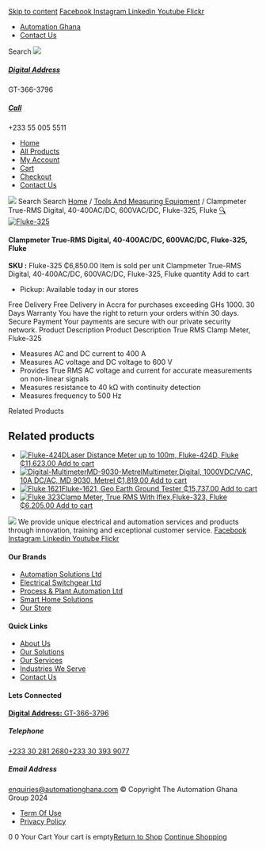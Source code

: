 [Skip to content](https://store.automationghana.com/product/true-rms-clamp-meter-fluke-325-fluke/#content)
[ Facebook ](https://www.facebook.com/automationgh/) [ Instagram ](https://www.instagram.com/automationgh/) [ Linkedin ](https://www.linkedin.com/company/the-automation-ghana-limited/) [ Youtube ](https://www.youtube.com/channel/UCurrRDUSm5oIW39VXjn1u0w) [ Flickr ](https://www.flickr.com/photos/181794037@N07/)
  * [ Automation Ghana ](https://automationghana.com)
  * [ Contact Us ](https://store.automationghana.com/contact/)


Search
[ ![](https://store.automationghana.com/wp-content/uploads/2024/04/Website-TAGG-Logo-BLUE.png) ](https://store.automationghana.com/)
[ ](https://maps.app.goo.gl/m4xeaagWCNbLk4jM6)
#####  [ Digital Address ](https://maps.app.goo.gl/m4xeaagWCNbLk4jM6)
GT-366-3796 
[ ](tel:+233550055511)
#####  [ Call ](tel:+233550055511)
+233 55 005 5511 
  * [Home](https://store.automationghana.com/)
  * [All Products](https://store.automationghana.com/shop/)
  * [My Account](https://store.automationghana.com/my-account/)
  * [Cart](https://store.automationghana.com/cart/)
  * [Checkout](https://store.automationghana.com/checkout/)
  * [Contact Us](https://store.automationghana.com/contact/)


[![](https://store.automationghana.com/wp-content/uploads/2024/04/AutomationGhana_logo_white.png)](https://store.automationghana.com)
Search
Search
[Home](https://store.automationghana.com) / [Tools And Measuring Equipment](https://store.automationghana.com/product-category/tools-and-measuring-equipment/) / Clampmeter True-RMS Digital, 40-400AC/DC, 600VAC/DC, Fluke-325, Fluke
[🔍](https://store.automationghana.com/product/true-rms-clamp-meter-fluke-325-fluke/)
[![Fluke-325](https://store.automationghana.com/wp-content/uploads/2020/04/True-RMS-Clamp-Meter-Fluke-325-Fluke.png)](https://store.automationghana.com/wp-content/uploads/2020/04/True-RMS-Clamp-Meter-Fluke-325-Fluke.png)
####  Clampmeter True-RMS Digital, 40-400AC/DC, 600VAC/DC, Fluke-325, Fluke 
**SKU :** Fluke-325 
₵6,850.00
Item is sold per unit
Clampmeter True-RMS Digital, 40-400AC/DC, 600VAC/DC, Fluke-325, Fluke quantity
Add to cart
  * Pickup: Available today in our stores


Free Delivery 
Free Delivery in Accra for purchases exceeding GHs 1000. 
30 Days Warranty 
You have the right to return your orders within 30 days. 
Secure Payment 
Your payments are secure with our private security network. 
Product Description
Product Description
True RMS Clamp Meter, Fluke-325 
  * Measures AC and DC current to 400 A
  * Measures AC voltage and DC voltage to 600 V
  * Provides True RMS AC voltage and current for accurate measurements on non-linear signals
  * Measures resistance to 40 kΩ with continuity detection
  * Measures frequency to 500 Hz


Related Products 
## Related products
  * [![Fluke-424D](https://store.automationghana.com/wp-content/uploads/2020/04/Fluke-424D-300x300.jpg)Laser Distance Meter up to 100m, Fluke-424D, Fluke ₵11,623.00 ](https://store.automationghana.com/product/laser-distance-meter-fluke-424d-fluke/)
[Add to cart](https://store.automationghana.com/product/true-rms-clamp-meter-fluke-325-fluke/?add-to-cart=2009)
  * [![Digital-MultimeterMD-9030-Metrel](https://store.automationghana.com/wp-content/uploads/2020/04/Digital-MultimeterMD-9030-Metrel-300x300.png)Multimeter,Digital, 1000VDC/VAC, 10A DC/AC, MD 9030, Metrel ₵1,819.00 ](https://store.automationghana.com/product/digital-multimetermd-9030-metrel/)
[Add to cart](https://store.automationghana.com/product/true-rms-clamp-meter-fluke-325-fluke/?add-to-cart=2002)
  * [![Fluke 1621](https://store.automationghana.com/wp-content/uploads/2020/04/FLUKE-1621-EARTHGROUND-300x300.png)Fluke-1621, Geo Earth Ground Tester ₵15,737.00 ](https://store.automationghana.com/product/geo-earth-ground-tester-fluke-1621-fluke/)
[Add to cart](https://store.automationghana.com/product/true-rms-clamp-meter-fluke-325-fluke/?add-to-cart=2005)
  * [![Fluke 323](https://store.automationghana.com/wp-content/uploads/2020/04/Clamp-Meter-FLUKE-323-Fluke-300x300.png)Clamp Meter, True RMS With Iflex,Fluke-323, Fluke ₵6,205.00 ](https://store.automationghana.com/product/clamp-meter-fluke-323-fluke/)
[Add to cart](https://store.automationghana.com/product/true-rms-clamp-meter-fluke-325-fluke/?add-to-cart=1994)


![](https://store.automationghana.com/wp-content/uploads/2024/04/AutomationGhana_logo_white.png)
We provide unique electrical and automation services and products through innovation, training and exceptional customer service.
[ Facebook ](https://www.facebook.com/automationgh/) [ Instagram ](https://www.instagram.com/automationgh/) [ Linkedin ](https://www.linkedin.com/company/the-automation-ghana-limited/) [ Youtube ](https://www.youtube.com/channel/UCurrRDUSm5oIW39VXjn1u0w) [ Flickr ](https://www.flickr.com/photos/181794037@N07/)
#### Our Brands
  * [ Automation Solutions Ltd ](https://store.automationghana.com/product/true-rms-clamp-meter-fluke-325-fluke/)
  * [ Electrical Switchgear Ltd ](https://store.automationghana.com/product/true-rms-clamp-meter-fluke-325-fluke/)
  * [ Process & Plant Automation Ltd ](https://store.automationghana.com/product/true-rms-clamp-meter-fluke-325-fluke/)
  * [ Smart Home Solutions ](https://store.automationghana.com/product/true-rms-clamp-meter-fluke-325-fluke/)
  * [ Our Store ](https://store.automationghana.com/product/true-rms-clamp-meter-fluke-325-fluke/)


#### Quick Links
  * [ About Us ](https://store.automationghana.com/product/true-rms-clamp-meter-fluke-325-fluke/)
  * [ Our Solutions ](https://store.automationghana.com/product/true-rms-clamp-meter-fluke-325-fluke/)
  * [ Our Services ](https://store.automationghana.com/product/true-rms-clamp-meter-fluke-325-fluke/)
  * [ Industries We Serve ](https://store.automationghana.com/product/true-rms-clamp-meter-fluke-325-fluke/)
  * [ Contact Us ](https://store.automationghana.com/product/true-rms-clamp-meter-fluke-325-fluke/)


#### Lets Connected
[**Digital Address:** GT-366-3796](https://maps.app.goo.gl/m4xeaagWCNbLk4jM6)
#####  Telephone 
[ +233 30 281 2680](tel:+233302812680)[+233 30 393 9077](https://store.automationghana.com/product/true-rms-clamp-meter-fluke-325-fluke/+233303939077)
#####  Email Address 
enquiries@automationghana.com 
© Copyright The Automation Ghana Group 2024
  * [ Term Of Use ](https://store.automationghana.com/product/true-rms-clamp-meter-fluke-325-fluke/)
  * [ Privacy Policy ](https://store.automationghana.com/product/true-rms-clamp-meter-fluke-325-fluke/)


0
0
Your Cart
Your cart is empty[Return to Shop](https://store.automationghana.com/shop/)
[Continue Shopping](https://store.automationghana.com/product/true-rms-clamp-meter-fluke-325-fluke/)
